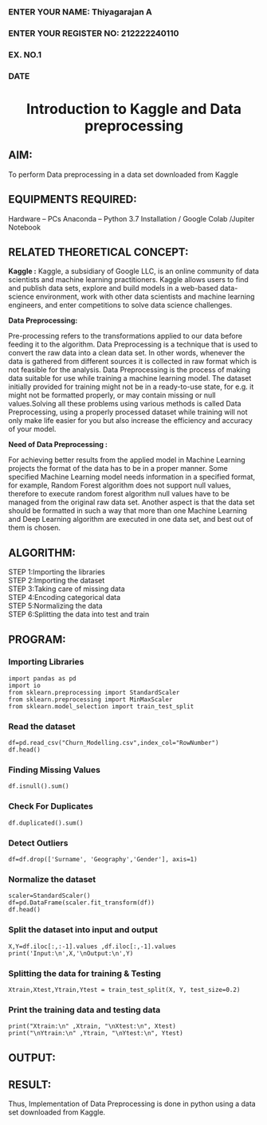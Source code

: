 <H3>ENTER YOUR NAME: Thiyagarajan A</H3>
<H3>ENTER YOUR REGISTER NO: 212222240110</H3>
<H3>EX. NO.1</H3>
<H3>DATE</H3>
<H1 ALIGN =CENTER> Introduction to Kaggle and Data preprocessing</H1>

## AIM:

To perform Data preprocessing in a data set downloaded from Kaggle

## EQUIPMENTS REQUIRED:
Hardware – PCs
Anaconda – Python 3.7 Installation / Google Colab /Jupiter Notebook

## RELATED THEORETICAL CONCEPT:

**Kaggle :**
Kaggle, a subsidiary of Google LLC, is an online community of data scientists and machine learning practitioners. Kaggle allows users to find and publish data sets, explore and build models in a web-based data-science environment, work with other data scientists and machine learning engineers, and enter competitions to solve data science challenges.

**Data Preprocessing:**

Pre-processing refers to the transformations applied to our data before feeding it to the algorithm. Data Preprocessing is a technique that is used to convert the raw data into a clean data set. In other words, whenever the data is gathered from different sources it is collected in raw format which is not feasible for the analysis.
Data Preprocessing is the process of making data suitable for use while training a machine learning model. The dataset initially provided for training might not be in a ready-to-use state, for e.g. it might not be formatted properly, or may contain missing or null values.Solving all these problems using various methods is called Data Preprocessing, using a properly processed dataset while training will not only make life easier for you but also increase the efficiency and accuracy of your model.

**Need of Data Preprocessing :**

For achieving better results from the applied model in Machine Learning projects the format of the data has to be in a proper manner. Some specified Machine Learning model needs information in a specified format, for example, Random Forest algorithm does not support null values, therefore to execute random forest algorithm null values have to be managed from the original raw data set.
Another aspect is that the data set should be formatted in such a way that more than one Machine Learning and Deep Learning algorithm are executed in one data set, and best out of them is chosen.


## ALGORITHM:
STEP 1:Importing the libraries<BR>
STEP 2:Importing the dataset<BR>
STEP 3:Taking care of missing data<BR>
STEP 4:Encoding categorical data<BR>
STEP 5:Normalizing the data<BR>
STEP 6:Splitting the data into test and train<BR>

##  PROGRAM:

### Importing Libraries
```
import pandas as pd                                                
import io
from sklearn.preprocessing import StandardScaler
from sklearn.preprocessing import MinMaxScaler
from sklearn.model_selection import train_test_split
```

### Read the dataset
```
df=pd.read_csv("Churn_Modelling.csv",index_col="RowNumber")         
df.head()
```

### Finding Missing Values
```
df.isnull().sum()
```

### Check For Duplicates
```
df.duplicated().sum()
```

### Detect Outliers
```
df=df.drop(['Surname', 'Geography','Gender'], axis=1)
```

### Normalize the dataset
```
scaler=StandardScaler()                                             
df=pd.DataFrame(scaler.fit_transform(df))
df.head()
```

### Split the dataset into input and output
```
X,Y=df.iloc[:,:-1].values ,df.iloc[:,-1].values                     
print('Input:\n',X,'\nOutput:\n',Y)
```

### Splitting the data for training & Testing
```
Xtrain,Xtest,Ytrain,Ytest = train_test_split(X, Y, test_size=0.2)
```

### Print the training data and testing data
```
print("Xtrain:\n" ,Xtrain, "\nXtest:\n", Xtest)                     
print("\nYtrain:\n" ,Ytrain, "\nYtest:\n", Ytest)
```

## OUTPUT:




## RESULT:
Thus, Implementation of Data Preprocessing is done in python  using a data set downloaded from Kaggle.


